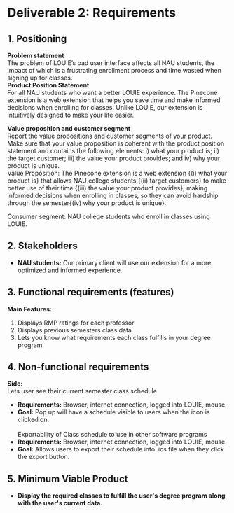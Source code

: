 # Deliverable 2: Requirements
## 1. Positioning
**Problem statement**<br>
The problem of LOUIE’s bad user interface affects all NAU students, the impact of which is a frustrating enrollment process and time wasted when signing up for classes. <br>
**Product Position Statement**<br>
For all NAU students who want a better LOUIE experience. The Pinecone extension is a web extension that helps you save time and make informed decisions when enrolling for classes. Unlike LOUIE, our extension is intuitively designed to make your life easier.<br>


**Value proposition and customer segment**<br>
Report the value propositions and customer segments of your product. Make sure that your value proposition is coherent with the product position statement and contains the following elements: i) what your product is; ii) the target customer; iii) the value your product provides; and iv) why your product is unique.<br>
Value Proposition: The Pinecone extension is a web extension {(i) what your product is} that allows NAU college students {(ii) target customers} to make better use of their time {(iii) the value your product provides}, making informed decisions when enrolling in classes, so they can avoid hardship through the semester{(iv) why your product is unique}. <br>

Consumer segment: NAU college students who enroll in classes using LOUIE. 

## 2. Stakeholders
- **NAU students:** Our primary client will use our extension for a more optimized and informed experience.<br>

## 3. Functional requirements (features)
**Main Features:**<br>
1. Displays RMP ratings for each professor<br>
2. Displays previous semesters class data<br>
3. Lets you know what requirements each class fulfills in your degree program<br>

## 4. Non-functional requirements
**Side:**<br>
Lets user see their current semester class schedule
- **Requirements:** Browser, internet connection, logged into LOUIE, mouse
- **Goal:** Pop up will have a schedule visible to users when the icon is clicked on.<br><br>
Exportability of Class schedule to use in other software programs
- **Requirements:** Browser, internet connection, logged into LOUIE, mouse
- **Goal:** Allows users to export their schedule into .ics file when they click the export button.

## 5. Minimum Viable Product

- **Display the required classes to fulfill the user's degree program along with the user's current data.**<br>
 

